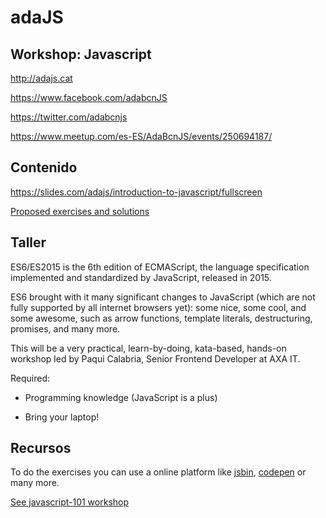 # adaJS

## Workshop: Javascript

http://adajs.cat

https://www.facebook.com/adabcnJS

https://twitter.com/adabcnjs

https://www.meetup.com/es-ES/AdaBcnJS/events/250694187/

## Contenido

https://slides.com/adajs/introduction-to-javascript/fullscreen

[Proposed exercises and solutions](./exercises.md)

## Taller

ES6/ES2015 is the 6th edition of ECMAScript, the language specification implemented and standardized by JavaScript, released in 2015.

ES6 brought with it many significant changes to JavaScript (which are not fully supported by all internet browsers yet): some nice, some cool, and some awesome, such as arrow functions, template literals, destructuring, promises, and many more.

This will be a very practical, learn-by-doing, kata-based, hands-on workshop led by Paqui Calabria, Senior Frontend Developer at AXA IT.

Required:

- Programming knowledge (JavaScript is a plus)

- Bring your laptop!

## Recursos

To do the exercises you can use a online platform like [jsbin](https://jsbin.com/?js,console), [codepen](https://codepen.io) or many more.

[See javascript-101 workshop](../javascript-101/README.md#Recursos)
